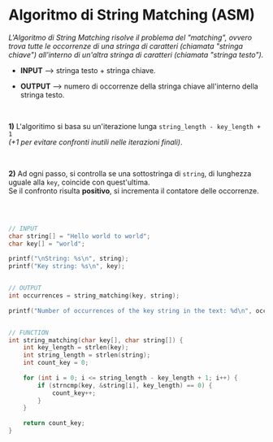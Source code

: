# Algoritmo di String Matching (ASM)
*L'Algoritmo di String Matching risolve il problema del "matching", ovvero trova tutte le occorrenze di una stringa di caratteri (chiamata "stringa chiave") all'interno di un'altra stringa di caratteri (chiamata "stringa testo").*


* **INPUT** --> stringa testo + stringa chiave.

* **OUTPUT** --> numero di occorrenze della stringa chiave all'interno della stringa testo.

<br>



**1)** L'algoritimo si basa su un'iterazione lunga `string_length - key_length + 1`
<br>
*(+1 per evitare confronti inutili nelle iterazioni finali)*.

<br>

**2)** Ad ogni passo, si controlla se una sottostringa di `string`, di lunghezza uguale alla `key`, coincide con quest'ultima.
<br>
Se il confronto risulta **positivo**, si incrementa il contatore delle occorrenze.


<br>


```c

// INPUT
char string[] = "Hello world to world";
char key[] = "world";
    
printf("\nString: %s\n", string);
printf("Key string: %s\n", key);


// OUTPUT    
int occurrences = string_matching(key, string);
    
printf("Number of occurrences of the key string in the text: %d\n", occurrences);


// FUNCTION
int string_matching(char key[], char string[]) {
    int key_length = strlen(key);
    int string_length = strlen(string);
    int count_key = 0;
    
    for (int i = 0; i <= string_length - key_length + 1; i++) {
        if (strncmp(key, &string[i], key_length) == 0) {
            count_key++;
        }
    }
    
    return count_key;
}
```